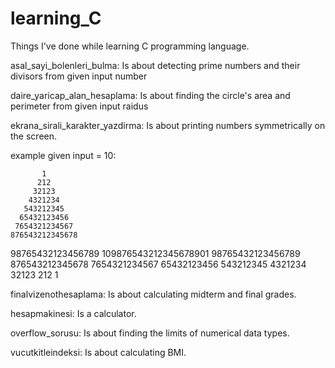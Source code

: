 # learning_C
Things I've done while learning C programming language.

asal_sayi_bolenleri_bulma: Is about detecting prime numbers and their divisors from given input number

daire_yaricap_alan_hesaplama: Is about finding the circle's area and perimeter from given input raidus

ekrana_sirali_karakter_yazdirma: Is about printing numbers symmetrically on the screen.

example given input = 10:

           1
          212
         32123
        4321234
       543212345
      65432123456
     7654321234567
    876543212345678
   98765432123456789
 109876543212345678901
   98765432123456789
    876543212345678
     7654321234567
      65432123456
       543212345
        4321234
         32123
          212
           1

finalvizenothesaplama: Is about calculating midterm and final grades.

hesapmakinesi: Is a calculator.

overflow_sorusu: Is about finding the limits of numerical data types.

vucutkitleindeksi: Is about calculating BMI.

